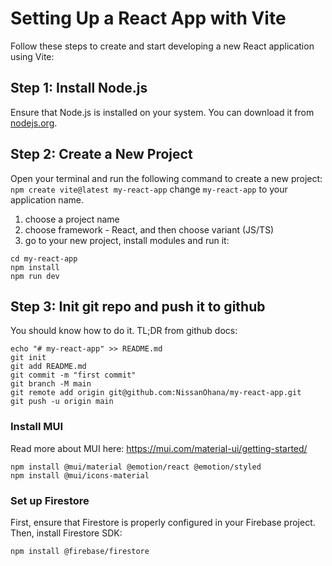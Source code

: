 
# Setting Up a React App with Vite

Follow these steps to create and start developing a new React application using Vite:

## Step 1: Install Node.js
Ensure that Node.js is installed on your system. You can download it from [nodejs.org](https://nodejs.org/).

## Step 2: Create a New Project
Open your terminal and run the following command to create a new project:
`npm create vite@latest my-react-app`
change `my-react-app` to your application name.
1. choose a project name
2. choose framework - React, and then choose variant (JS/TS)
3. go to your new project, install modules and run it:
```
cd my-react-app
npm install
npm run dev
```

## Step 3: Init git repo and push it to github
You should know how to do it. TL;DR from github docs:
```
echo "# my-react-app" >> README.md
git init
git add README.md
git commit -m "first commit"
git branch -M main
git remote add origin git@github.com:NissanOhana/my-react-app.git
git push -u origin main
```

### Install MUI
Read more about MUI here: https://mui.com/material-ui/getting-started/
```
npm install @mui/material @emotion/react @emotion/styled
npm install @mui/icons-material

```

### Set up Firestore
First, ensure that Firestore is properly configured in your Firebase project. Then, install Firestore SDK:
```
npm install @firebase/firestore

```